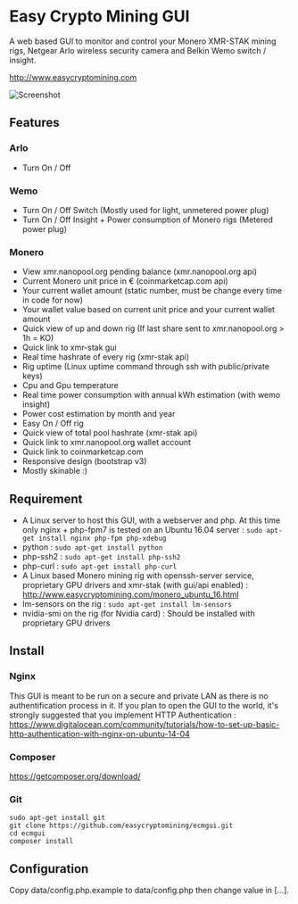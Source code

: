 # Easy Crypto Mining GUI
A web based GUI to monitor and control your Monero XMR-STAK mining rigs, Netgear Arlo wireless security camera and Belkin Wemo switch / insight. 

http://www.easycryptomining.com

![Screenshot](http://www.easycryptomining.com/images/ecmgui.png?)

## Features
### Arlo
* Turn On / Off

### Wemo
* Turn On / Off Switch (Mostly used for light, unmetered power plug)
* Turn On / Off Insight + Power consumption of Monero rigs (Metered power plug)

### Monero
* View xmr.nanopool.org pending balance (xmr.nanopool.org api)
* Current Monero unit price in € (coinmarketcap.com api)
* Your current wallet amount (static number, must be change every time in code for now)
* Your wallet value based on current unit price and your current wallet amount
* Quick view of up and down rig (If last share sent to xmr.nanopool.org > 1h = KO)
* Quick link to xmr-stak gui
* Real time hashrate of every rig (xmr-stak api)
* Rig uptime (Linux uptime command through ssh with public/private keys)
* Cpu and Gpu temperature
* Real time power consumption with annual kWh estimation (with wemo insight)
* Power cost estimation by month and year
* Easy On / Off rig
* Quick view of total pool hashrate (xmr-stak api)
* Quick link to xmr.nanopool.org wallet account
* Quick link to coinmarketcap.com
* Responsive design (bootstrap v3)
* Mostly skinable :)

## Requirement
* A Linux server to host this GUI, with a webserver and php. At this time only nginx + php-fpm7 is tested on an Ubuntu 16.04 server : ```sudo apt-get install nginx php-fpm php-xdebug```
* python : ```sudo apt-get install python```
* php-ssh2 : ```sudo apt-get install php-ssh2```
* php-curl : ```sudo apt-get install php-curl```
* A Linux based Monero mining rig with openssh-server service, proprietary GPU drivers and xmr-stak (with gui/api enabled) : http://www.easycryptomining.com/monero_ubuntu_16.html
* lm-sensors on the rig : ```sudo apt-get install lm-sensors```
* nvidia-smi on the rig (for Nvidia card) : Should be installed with proprietary GPU drivers

## Install
### Nginx
This GUI is meant to be run on a secure and private LAN as there is no authentification process in it. If you plan to open the GUI to the world, it's strongly suggested that you implement HTTP Authentication :
https://www.digitalocean.com/community/tutorials/how-to-set-up-basic-http-authentication-with-nginx-on-ubuntu-14-04

### Composer
https://getcomposer.org/download/

### Git
```
sudo apt-get install git
git clone https://github.com/easycryptomining/ecmgui.git
cd ecmgui
composer install
```

## Configuration
Copy data/config.php.example to data/config.php then change value in [...].

